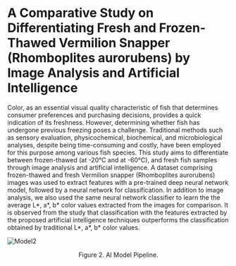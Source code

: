 
# A Comparative Study on Differentiating Fresh and Frozen-Thawed Vermilion Snapper (Rhomboplites aurorubens) by Image Analysis and Artificial Intelligence
  
Color, as an essential visual quality characteristic of fish that determines consumer preferences and purchasing decisions, provides a quick indication of its freshness. However, determining whether fish has undergone previous freezing poses a challenge. Traditional methods such as sensory evaluation, physicochemical, biochemical, and microbiological analyses, despite being time-consuming and costly, have been employed for this purpose among various fish species. This study aims to differentiate between frozen-thawed (at -20°C and at -60°C), and fresh fish samples through image analysis and artificial intelligence. A dataset comprising frozen-thawed and fresh Vermilion snapper (Rhomboplites aurorubens) images was used to extract features with a pre-trained deep neural network model, followed by a neural network for classification.  In addition to image analysis, we also used the same neural network classifier to learn the  the average L*, a*, b* color values extracted from the images for comparison. It is observed from the study that classification with the features extracted by the proposed artificial intelligence techniques outperforms the classification obtained by traditional L*, a*, b* color values.

![Model2](https://github.com/user-attachments/assets/1e81eaa2-d24a-4e21-8ae9-fb0e0fc7655b)
<p align="center">
  Figure 2. AI Model Pipeline.
</p>



